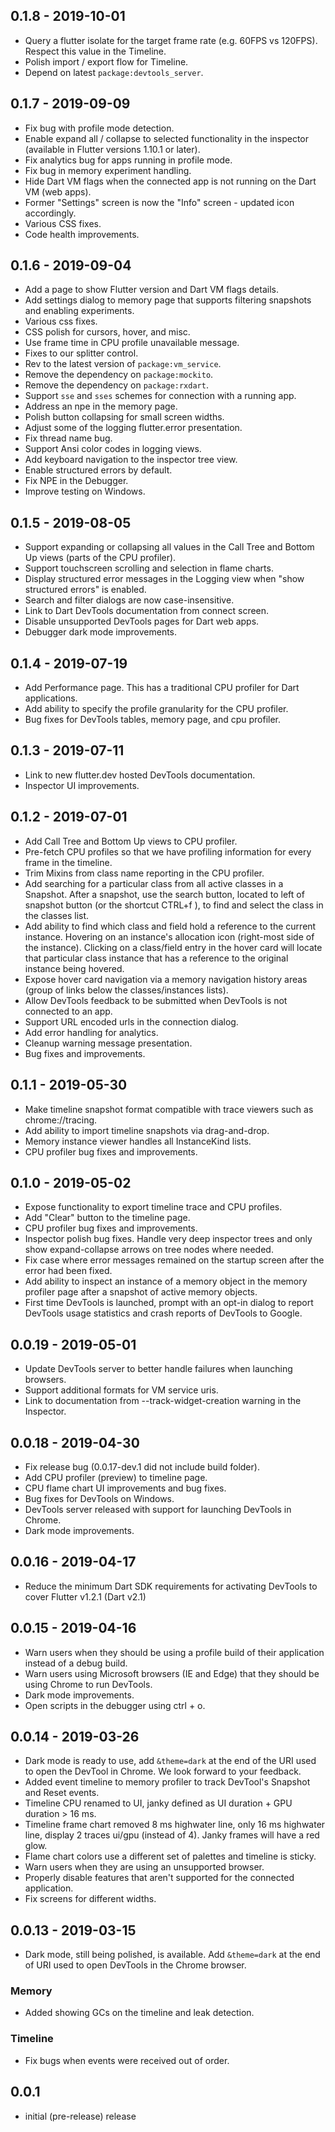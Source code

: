 ## 0.1.8 - 2019-10-01
* Query a flutter isolate for the target frame rate (e.g. 60FPS vs 120FPS). Respect this value in the Timeline.
* Polish import / export flow for Timeline.
* Depend on latest `package:devtools_server`.

## 0.1.7 - 2019-09-09
* Fix bug with profile mode detection.
* Enable expand all / collapse to selected functionality in the inspector (available in Flutter versions 1.10.1 or later).
* Fix analytics bug for apps running in profile mode.
* Fix bug in memory experiment handling.
* Hide Dart VM flags when the connected app is not running on the Dart VM (web apps).
* Former "Settings" screen is now the "Info" screen - updated icon accordingly.
* Various CSS fixes.
* Code health improvements.

## 0.1.6 - 2019-09-04
* Add a page to show Flutter version and Dart VM flags details.
* Add settings dialog to memory page that supports filtering snapshots and enabling experiments.
* Various css fixes.
* CSS polish for cursors, hover, and misc.
* Use frame time in CPU profile unavailable message.
* Fixes to our splitter control.
* Rev to the latest version of `package:vm_service`.
* Remove the dependency on `package:mockito`.
* Remove the dependency on `package:rxdart`.
* Support `sse` and `sses` schemes for connection with a running app.
* Address an npe in the memory page.
* Polish button collapsing for small screen widths.
* Adjust some of the logging flutter.error presentation.
* Fix thread name bug.
* Support Ansi color codes in logging views.
* Add keyboard navigation to the inspector tree view.
* Enable structured errors by default.
* Fix NPE in the Debugger.
* Improve testing on Windows.

## 0.1.5 - 2019-08-05
* Support expanding or collapsing all values in the Call Tree and Bottom Up views (parts of the CPU profiler).
* Support touchscreen scrolling and selection in flame charts.
* Display structured error messages in the Logging view when "show structured errors" is enabled.
* Search and filter dialogs are now case-insensitive.
* Link to Dart DevTools documentation from connect screen.
* Disable unsupported DevTools pages for Dart web apps.
* Debugger dark mode improvements.

## 0.1.4 - 2019-07-19
* Add Performance page. This has a traditional CPU profiler for Dart applications.
* Add ability to specify the profile granularity for the CPU profiler.
* Bug fixes for DevTools tables, memory page, and cpu profiler.

## 0.1.3 - 2019-07-11
* Link to new flutter.dev hosted DevTools documentation.
* Inspector UI improvements.

## 0.1.2 - 2019-07-01
* Add Call Tree and Bottom Up views to CPU profiler.
* Pre-fetch CPU profiles so that we have profiling information for every frame in the timeline.
* Trim Mixins from class name reporting in the CPU profiler.
* Add searching for a particular class from all active classes in a Snapshot. After a snapshot, use the search button, located to left of snapshot button (or the shortcut CTRL+f ), to find and select the class in the classes list.
* Add ability to find which class and field hold a reference to the current instance.  Hovering on an instance's allocation icon (right-most side of the instance).  Clicking on a class/field entry in the hover card will locate that particular class instance that has a reference to the original instance being hovered.
* Expose hover card navigation via a memory navigation history areas (group of links below the classes/instances lists).
* Allow DevTools feedback to be submitted when DevTools is not connected to an app.
* Support URL encoded urls in the connection dialog.
* Add error handling for analytics.
* Cleanup warning message presentation.
* Bug fixes and improvements.

## 0.1.1 - 2019-05-30
* Make timeline snapshot format compatible with trace viewers such as chrome://tracing.
* Add ability to import timeline snapshots via drag-and-drop.
* Memory instance viewer handles all InstanceKind lists.
* CPU profiler bug fixes and improvements.

## 0.1.0 - 2019-05-02
* Expose functionality to export timeline trace and CPU profiles.
* Add "Clear" button to the timeline page.
* CPU profiler bug fixes and improvements.
* Inspector polish bug fixes. Handle very deep inspector trees and only show expand-collapse arrows on tree nodes where needed.
* Fix case where error messages remained on the startup screen after the error had been fixed.
* Add ability to inspect an instance of a memory object in the memory profiler page after a snapshot of active memory objects.
* First time DevTools is launched, prompt with an opt-in dialog to report DevTools usage statistics and crash reports of DevTools to Google.

## 0.0.19 - 2019-05-01
* Update DevTools server to better handle failures when launching browsers.
* Support additional formats for VM service uris.
* Link to documentation from --track-widget-creation warning in the Inspector.

## 0.0.18 - 2019-04-30
* Fix release bug (0.0.17-dev.1 did not include build folder).
* Add CPU profiler (preview) to timeline page.
* CPU flame chart UI improvements and bug fixes.
* Bug fixes for DevTools on Windows.
* DevTools server released with support for launching DevTools in Chrome.
* Dark mode improvements.

## 0.0.16 - 2019-04-17
* Reduce the minimum Dart SDK requirements for activating DevTools to cover Flutter v1.2.1 (Dart v2.1)

## 0.0.15 - 2019-04-16
* Warn users when they should be using a profile build of their application instead of a debug build.
* Warn users using Microsoft browsers (IE and Edge) that they should be using Chrome to run DevTools.
* Dark mode improvements.
* Open scripts in the debugger using ctrl + o.

## 0.0.14 - 2019-03-26
* Dark mode is ready to use, add ```&theme=dark``` at the end of the URI used to open the DevTool in Chrome. We look forward to your feedback.
* Added event timeline to memory profiler to track DevTool's Snapshot and Reset events.
* Timeline CPU renamed to UI, janky defined as UI duration + GPU duration > 16 ms.
* Timeline frame chart removed 8 ms highwater line, only 16 ms highwater line, display 2 traces ui/gpu (instead of 4). Janky frames will have a red glow.
* Flame chart colors use a different set of palettes and timeline is sticky.
* Warn users when they are using an unsupported browser.
* Properly disable features that aren't supported for the connected application.
* Fix screens for different widths.
## 0.0.13 - 2019-03-15
* Dark mode, still being polished, is available.  Add ```&theme=dark``` at the end of URI used to open DevTools in the Chrome browser.
### Memory
* Added showing GCs on the timeline and leak detection.
### Timeline
* Fix bugs when events were received out of order.

## 0.0.1
- initial (pre-release) release

<!--
List of possible sections to use for areas that have changed.
### Documentation
### Debugger
### Inspector
### Logging
### Memory
### Table
### Timeline
-->
